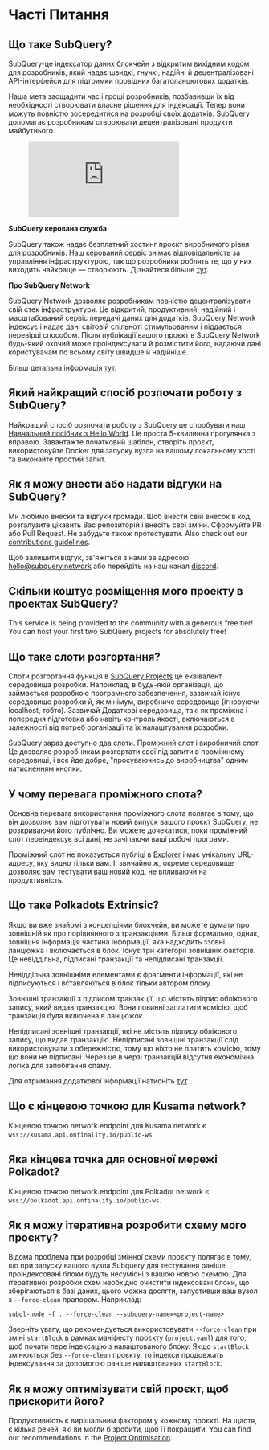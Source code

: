 # Часті Питання

## Що таке SubQuery?

SubQuery-це індексатор даних блокчейн з відкритим вихідним кодом для розробників, який надає швидкі, гнучкі, надійні й децентралізовані API-інтерфейси для підтримки провідних багатоланцюгових додатків.

Наша мета заощадити час і гроші розробників, позбавивши їх від необхідності створювати власне рішення для індексації. Тепер вони можуть повністю зосередитися на розробці своїх додатків. SubQuery допомагає розробникам створювати децентралізовані продукти майбутнього.

<figure class="video_container">
<iframe src="https://www.youtube.com/embed/gCpVz_mkWdo" title="Знайомство з SubQuery Network" frameborder="0" allow="accelerometer; autoplay; clipboard-write; encrypted-media; gyroscope; picture-in-picture" allowfullscree="true"></iframe>
</figure>

**SubQuery керована служба**

SubQuery також надає безплатний хостинг проєкт виробничого рівня для розробників. Наш керований сервіс знімає відповідальність за управління інфраструктурою, так що розробники роблять те, що у них виходить найкраще — створюють. Дізнайтеся більше [тут](/run_publish/publish.md).

**Про SubQuery Network**

SubQuery Network дозволяє розробникам повністю децентралізувати свій стек інфраструктури. Це відкритий, продуктивний, надійний і масштабований сервіс передачі даних для додатків. SubQuery Network індексує і надає дані світовій спільноті стимульованим і піддається перевірці способом. Після публікації вашого проєкт в SubQuery Network будь-який охочий може проіндексувати й розмістити його, надаючи дані користувачам по всьому світу швидше й надійніше.

Більш детальна інформація [тут](/subquery_network/introduction.md).

## Який найкращий спосіб розпочати роботу з SubQuery?

Найкращий спосіб розпочати роботу з SubQuery це спробувати наш [Навчальний посібник з Hello World](/assets/pdf/Hello_World_Lab.pdf). Це проста 5-хвилинна прогулянка з вправою. Завантажте початковий шаблон, створіть проєкт, використовуйте Docker для запуску вузла на вашому локальному хості та виконайте простий запит.

## Як я можу внести або надати відгуки на SubQuery?

Ми любимо внески та відгуки громади. Щоб внести свій внесок в код, розгалузите цікавить Вас репозиторій і внесіть свої зміни. Сформуйте PR або Pull Request. Не забудьте також протестувати. Also check out our [contributions guidelines](../miscellaneous/contributing.html).

Щоб залишити відгук, зв'яжіться з нами за адресою hello@subquery.network або перейдіть на наш канал [discord](https://discord.com/invite/78zg8aBSMG).

## Скільки коштує розміщення мого проекту в проектах SubQuery?

This service is being provided to the community with a generous free tier! You can host your first two SubQuery projects for absolutely free!

## Що таке слоти розгортання?

Слоти розгортання функція в [SubQuery Projects](https://project.subquery.network) це еквівалент середовища розробки. Наприклад, в будь-якій організації, що займається розробкою програмного забезпечення, зазвичай існує середовище розробки й, як мінімум, виробниче середовище (ігноруючи localhost, тобто). Зазвичай Додаткові середовища, такі як проміжна і попередня підготовка або навіть контроль якості, включаються в залежності від потреб організації та їх налаштування розробки.

SubQuery зараз доступно два слоти. Проміжний слот і виробничий слот. Це дозволяє розробникам розгортати свої під запити в проміжному середовищі, і все йде добре, "просуваючись до виробництва" одним натисненням кнопки.

## У чому перевага проміжного слота?

Основна перевага використання проміжного слота полягає в тому, що він дозволяє вам підготувати новий випуск вашого проєкт SubQuery, не розкриваючи його публічно. Ви можете дочекатися, поки проміжний слот переіндексує всі дані, не зачіпаючи ваші робочі програми.

Проміжний слот не показується публіці в [Explorer](https://explorer.subquery.network/) і має унікальну URL-адресу, яку видно тільки вам. І, звичайно ж, окреме середовище дозволяє вам тестувати ваш новий код, не впливаючи на продуктивність.

## Що таке Polkadots Extrinsic?

Якщо ви вже знайомі з концепціями блокчейн, ви можете думати про зовнішній як про порівнянного з транзакціями. Більш формально, однак, зовнішня інформація частина інформації, яка надходить ззовні ланцюжка і включається в блок. Існує три категорії зовнішніх факторів. Це невіддільна, підписані транзакції та непідписані транзакції.

Невіддільна зовнішніми елементами є фрагменти інформації, які не підписуються і вставляються в блок тільки автором блоку.

Зовнішні транзакції з підписом транзакції, що містять підпис облікового запису, який видав транзакцію. Вони повинні заплатити комісію, щоб транзакція була включена в ланцюжок.

Непідписані зовнішні транзакції, які не містять підпису облікового запису, що видав транзакцію. Непідписані зовнішні транзакції слід використовувати з обережністю, тому що ніхто не платить комісію, тому що вони не підписані. Через це в черзі транзакцій відсутня економічна логіка для запобігання спаму.

Для отримання додаткової інформації натисніть [тут](https://substrate.dev/docs/en/knowledgebase/learn-substrate/extrinsics).

## Що є кінцевою точкою для Kusama network?

Кінцевою точкою network.endpoint для Kusama network є `wss://kusama.api.onfinality.io/public-ws`.

## Яка кінцева точка для основної мережі Polkadot?

Кінцевою точкою network.endpoint для Polkadot network є `wss://polkadot.api.onfinality.io/public-ws`.

## Як я можу ітеративна розробити схему мого проєкту?

Відома проблема при розробці змінної схеми проєкту полягає в тому, що при запуску вашого вузла Subquery для тестування раніше проіндексовані блоки будуть несумісні з вашою новою схемою. Для ітеративної розробки схем необхідно очистити індексовані блоки, що зберігаються в базі даних, цього можна досягти, запустивши ваш вузол з `--force-clean` прапором. Наприклад:

```shell
subql-node -f . --force-clean --subquery-name=<project-name>
```

Зверніть увагу, що рекомендується використовувати `--force-clean` при зміні `startBlock` в рамках маніфесту проєкту (`project.yaml`) для того, щоб почати пере індексацію з налаштованого блоку. Якщо `startBlock` змінюється без `--force-clean` проєкту, то індекси продовжать індексування за допомогою раніше налаштованих `startBlock`.

## Як я можу оптимізувати свій проєкт, щоб прискорити його?

Продуктивність є вирішальним фактором у кожному проєкті. На щастя, є кілька речей, які ви могли б зробити, щоб її покращити. You can find our recommendations in the [Project Optimisation](../build/optimisation.md).
